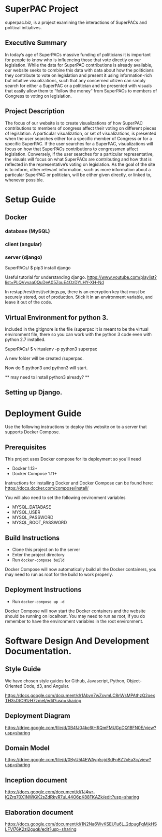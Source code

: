 # SuperPAC Project

superpac.biz, is a project examining the interactions of SuperPACs and political initiatives.

## Executive Summary

In today’s age of SuperPACs massive funding of politicians it is important for people to know who is influencing those that vote directly on our legislation. While the data for SuperPAC contributions is already available, our website seeks to combine this data with data about how the politicians they contribute to vote on legislation and present it using information-rich but intuitive visualizations, such that any concerned citizen can simply search for either a SuperPAC or a politician and be presented with visuals that easily allow them to “follow the money” from SuperPACs to members of Congress to voting on legislation.

## Project Description

The focus of our website is to create visualizations of how SuperPAC contributions to members of congress affect their voting on different pieces of legislation. A particular visualization, or set of visualizations, is presented when the user searches either for a specific member of Congress or for a specific SuperPAC. If the user searches for a SuperPAC, visualizations will focus on how that SuperPACs contributions to congressmen affect legislation. Conversely, if the user searches for a particular representative, the visuals will focus on what SuperPACs are contributing and how that is reflected in the representative’s voting on legislation. As the goal of the site is to inform, other relevant information, such as more information about a particular SuperPAC or politician, will be either given directly, or linked to, whenever possible.

# Setup Guide

## Docker

### database (MySQL)

### client (angular)

### server (django)
SuperPACs/
$ pip3 install django

Useful tutorial for understanding django.
https://www.youtube.com/playlist?list=PLQVvvaa0QuDeA05ZouE4OzDYLHY-XH-Nd

In restapi/rest/rest/settings.py, there is an encryption key that must be securely stored, out of production.
Stick it in an environment variable, and leave it out of the code.

## Virtual Environment for python 3.

Included in the gitignore is the file /superpac
it is meant to be the virtual environment file, there so you can work with the python 3 code even with python 2.7 installed.

SuperPACs/ $ virtualenv -p python3 superpac

A new folder will be created /superpac.

Now do $ python3 and python3 will start.

** may need to install python3 already? **

## Setting up Django.

# Deployment Guide

Use the following instructions to deploy this website on to a server that supports Docker Compose.

## Prerequisites
This project uses Docker compose for its deployment so you'll need
* Docker 1.13+
* Docker Compose 1.11+

Instructions for installing Docker and Docker Compose can be found here:
https://docs.docker.com/compose/install/

You will also need to set the following environment variables
* MYSQL_DATABASE
* MYSQL_USER
* MYSQL_PASSWORD
* MYSQL_ROOT_PASSWORD

## Build Instructions
* Clone this project on to the server
* Enter the project directory
* Run `docker-compose build`

Docker Compose will now automatically build all the Docker containers, you may need to run as root for the build to work properly.

## Deployment Instructions
* Run `docker-compose up -d`

Docker Compose will now start the Docker containers and the website should be running on localhost. You may need to run as root, if you do remember to have the environment variables in the root environment.

# Software Design And Development Documentation.

## Style Guide

We have chosen style guides for Github, Javascript, Python, Object-Oriented Code, d3, and Angular.

https://docs.google.com/document/d/1Abvn7wZxvmLC8nWsMPAthzQ2oexTH3sDtC91zH7zmeI/edit?usp=sharing


## Deployment Diagram

https://drive.google.com/file/d/0B4fJ04kc6tHRQmFMUGpDQ1BFN0E/view?usp=sharing

## Domain Model

https://drive.google.com/file/d/0ByU5I4EWAyp5cjdSdFpBZ2xEa3c/view?usp=sharing

## Inception document

https://docs.google.com/document/d/1J4wr-IQZrq70X1NWiGK2sZdRkyR7uL44O6pK88FKAZk/edit?usp=sharing

## Elaboration document

https://docs.google.com/document/d/1N2Na6WvKSEU1u6L_2dpugFqMjkHSLFVl76K2zl2guqk/edit?usp=sharing
